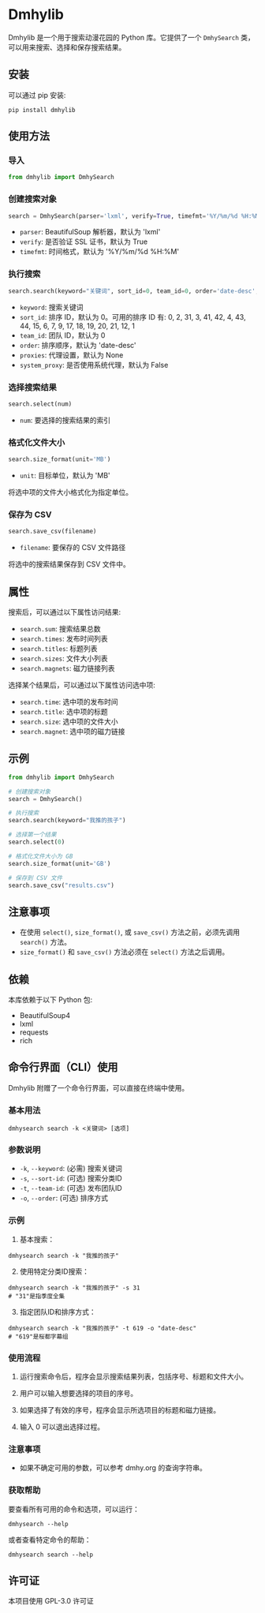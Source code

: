 # Dmhylib

Dmhylib 是一个用于搜索动漫花园的 Python 库。它提供了一个 `DmhySearch` 类，可以用来搜索、选择和保存搜索结果。

## 安装

可以通过 pip 安装:

```
pip install dmhylib
```

## 使用方法

### 导入

```python
from dmhylib import DmhySearch
```

### 创建搜索对象

```python
search = DmhySearch(parser='lxml', verify=True, timefmt='%Y/%m/%d %H:%M')
```

- `parser`: BeautifulSoup 解析器，默认为 'lxml'
- `verify`: 是否验证 SSL 证书，默认为 True
- `timefmt`: 时间格式，默认为 '%Y/%m/%d %H:%M'

### 执行搜索

```python
search.search(keyword="关键词", sort_id=0, team_id=0, order='date-desc', proxies=None, system_proxy=False)
```

- `keyword`: 搜索关键词
- `sort_id`: 排序 ID，默认为 0。可用的排序 ID 有: 0, 2, 31, 3, 41, 42, 4, 43, 44, 15, 6, 7, 9, 17, 18, 19, 20, 21, 12, 1
- `team_id`: 团队 ID，默认为 0
- `order`: 排序顺序，默认为 'date-desc'
- `proxies`: 代理设置，默认为 None
- `system_proxy`: 是否使用系统代理，默认为 False

### 选择搜索结果

```python
search.select(num)
```

- `num`: 要选择的搜索结果的索引

### 格式化文件大小

```python
search.size_format(unit='MB')
```

- `unit`: 目标单位，默认为 'MB'

将选中项的文件大小格式化为指定单位。

### 保存为 CSV

```python
search.save_csv(filename)
```

- `filename`: 要保存的 CSV 文件路径

将选中的搜索结果保存到 CSV 文件中。

## 属性

搜索后，可以通过以下属性访问结果:

- `search.sum`: 搜索结果总数
- `search.times`: 发布时间列表
- `search.titles`: 标题列表
- `search.sizes`: 文件大小列表
- `search.magnets`: 磁力链接列表

选择某个结果后，可以通过以下属性访问选中项:

- `search.time`: 选中项的发布时间
- `search.title`: 选中项的标题
- `search.size`: 选中项的文件大小
- `search.magnet`: 选中项的磁力链接

## 示例

```python
from dmhylib import DmhySearch

# 创建搜索对象
search = DmhySearch()

# 执行搜索
search.search(keyword="我推的孩子")

# 选择第一个结果
search.select(0)

# 格式化文件大小为 GB
search.size_format(unit='GB')

# 保存到 CSV 文件
search.save_csv("results.csv")
```

## 注意事项

- 在使用 `select()`, `size_format()`, 或 `save_csv()` 方法之前，必须先调用 `search()` 方法。
- `size_format()` 和 `save_csv()` 方法必须在 `select()` 方法之后调用。

## 依赖

本库依赖于以下 Python 包:

- BeautifulSoup4
- lxml
- requests
- rich

## 命令行界面（CLI）使用

Dmhylib 附赠了一个命令行界面，可以直接在终端中使用。

### 基本用法

```
dmhysearch search -k <关键词> [选项]
```

### 参数说明

- `-k`, `--keyword`: (必需) 搜索关键词
- `-s`, `--sort-id`: (可选) 搜索分类ID
- `-t`, `--team-id`: (可选) 发布团队ID
- `-o`, `--order`: (可选) 排序方式

### 示例

1. 基本搜索：

```
dmhysearch search -k "我推的孩子"
```

2. 使用特定分类ID搜索：

```
dmhysearch search -k "我推的孩子" -s 31
# "31"是指季度全集
```

3. 指定团队ID和排序方式：

```
dmhysearch search -k "我推的孩子" -t 619 -o "date-desc"
# "619"是桜都字幕组
```

### 使用流程

1. 运行搜索命令后，程序会显示搜索结果列表，包括序号、标题和文件大小。

2. 用户可以输入想要选择的项目的序号。

3. 如果选择了有效的序号，程序会显示所选项目的标题和磁力链接。

4. 输入 0 可以退出选择过程。

### 注意事项

- 如果不确定可用的参数，可以参考 dmhy.org 的查询字符串。

### 获取帮助

要查看所有可用的命令和选项，可以运行：

```
dmhysearch --help
```

或者查看特定命令的帮助：

```
dmhysearch search --help
```

## 许可证

本项目使用 GPL-3.0 许可证